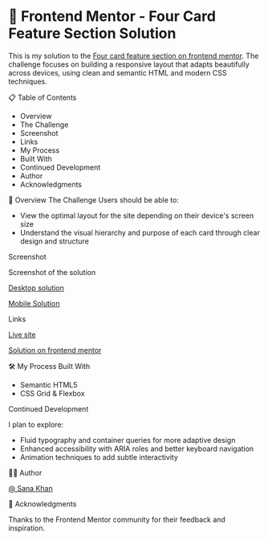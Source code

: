 # 🎯 Frontend Mentor - Four Card Feature Section Solution

This is my solution to the [Four card feature section on frontend mentor](https://www.frontendmentor.io/solutions/adaptive-feature-grid-with-four-cards--n5DecKNBL). The challenge focuses on building a responsive layout that adapts beautifully across devices, using clean and semantic HTML and modern CSS techniques.


📋 Table of Contents
- Overview
- The Challenge
- Screenshot
- Links
- My Process
- Built With
- Continued Development
- Author
- Acknowledgments

📌 Overview
The Challenge
Users should be able to:
- View the optimal layout for the site depending on their device's screen size
- Understand the visual hierarchy and purpose of each card through clear design and structure

Screenshot

Screenshot of the solution

[Desktop solution](.images/desktopSc.png)

[Mobile Solution](.images/mobileSc.png)

Links

[Live site](https://sana-zen.github.io/Four-card-feature-section/)

[Solution on frontend mentor](https://www.frontendmentor.io/solutions/adaptive-feature-grid-with-four-cards--n5DecKNBL)

🛠️ My Process
Built With
- Semantic HTML5
- CSS Grid & Flexbox



Continued Development

I plan to explore:
- Fluid typography and container queries for more adaptive design
- Enhanced accessibility with ARIA roles and better keyboard navigation
- Animation techniques to add subtle interactivity


👩‍💻 Author

[@ Sana Khan](https://www.frontendmentor.io/profile/Sana-zen)

🙌 Acknowledgments

Thanks to the Frontend Mentor community for their feedback and inspiration.

